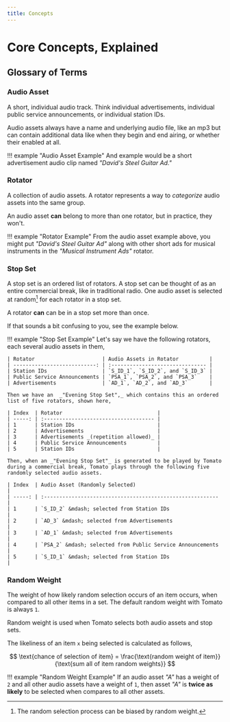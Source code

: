 ```yaml
---
title: Concepts
---
```


# Core Concepts, Explained

## Glossary of Terms

### Audio Asset
A short, individual audio track. Think individual advertisements, individual
public service announcements, or individual station IDs.

Audio assets always have a name and underlying audio file, like an mp3 but
can contain additional data like when they begin and end airing, or whether
their enabled at all.

!!! example "Audio Asset Example"
    And example would be a short advertisement audio clip named _"David's
    Steel Guitar Ad."_

### Rotator
A collection of audio assets. A rotator represents a way to _categorize_
audio assets into the same group.

An audio asset **can** belong to more than one rotator, but in practice,
they won't.

!!! example "Rotator Example"
    From the audio asset example above, you might put _"David's Steel
    Guitar Ad"_ along with other short ads for musical instruments in the
    _"Musical Instrument Ads"_ rotator.

### Stop Set
A stop set is an ordered list of rotators. A stop set can be thought of as
an entire commercial break, like in traditional radio. One audio asset is
selected at random[^1] for each rotator in a stop set.

A rotator **can** can be in a stop set more than once.

If that sounds a bit confusing to you, see the example below.

!!! example "Stop Set Example"
    Let's say we have the following rotators, each several audio assets in
    them,

    | Rotator                      | Audio Assets in Rotator          |
    | ---------------------------: | :------------------------------- |
    | Station IDs                  | `S_ID_1`, `S_ID_2`, and `S_ID_3` |
    | Public Service Announcements | `PSA_1`, `PSA_2`, and `PSA_3`    |
    | Advertisements               | `AD_1`, `AD_2`, and `AD_3`       |

    Then we have an  _"Evening Stop Set",_ which contains this an ordered
    list of five rotators, shown here,

    | Index  | Rotator                               |
    | -----: | :------------------------------------ |
    | 1      | Station IDs                           |
    | 2      | Advertisements                        |
    | 3      | Advertisements _(repetition allowed)_ |
    | 4      | Public Service Announcements          |
    | 5      | Station IDs                           |

    Then, when an _"Evening Stop Set"_ is generated to be played by Tomato
    during a commercial break, Tomato plays through the following five
    randomly selected audio assets.

    | Index  | Audio Asset (Randomly Selected)                            |
    | -----: | :--------------------------------------------------------- |
    | 1      | `S_ID_2` &mdash; selected from Station IDs                 |
    | 2      | `AD_3` &mdash; selected from Advertisements                |
    | 3      | `AD_1` &mdash; selected from Advertisements                |
    | 4      | `PSA_2` &mdash; selected from Public Service Announcements |
    | 5      | `S_ID_1` &mdash; selected from Station IDs                 |

### Random Weight
The weight of how likely random selection occurs of an item occurs, when
compared to all other items in a set. The default random weight with Tomato is
always `1`.

Random weight is used when Tomato selects both audio assets and stop sets.

The likeliness of an item `x` being selected is calculated as follows,

$$
\text{chance of selection of item} = \frac{\text{random weight of item}}{\text{sum all of item random weights}}
$$

!!! example "Random Weight Example"
    If an audio asset _"A"_ has a weight of `2` and all other audio assets
    have a weight of `1`, then asset _"A"_ is **twice as likely** to be selected
    when compares to all other assets.

[^1]: The random selection process can be biased by random weight.
